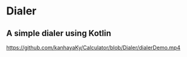 # Dialer
## A simple dialer using Kotlin

https://github.com/kanhayaKy/Calculator/blob/Dialer/dialerDemo.mp4
